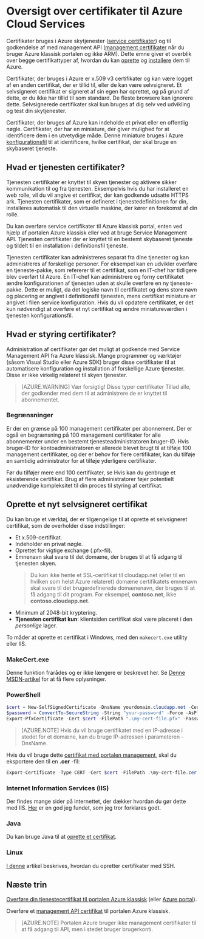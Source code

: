<properties 
    pageTitle="Cloud Services og administration af certifikater | Microsoft Azure" 
    description="Lær at oprette og bruge certifikater med Microsoft Azure" 
    services="cloud-services" 
    documentationCenter=".net" 
    authors="Thraka" 
    manager="timlt" 
    editor=""/>

<tags 
    ms.service="cloud-services" 
    ms.workload="tbd" 
    ms.tgt_pltfrm="na" 
    ms.devlang="na" 
    ms.topic="article" 
    ms.date="10/11/2016"
    ms.author="adegeo"/>

# <a name="certificates-overview-for-azure-cloud-services"></a>Oversigt over certifikater til Azure Cloud Services
Certifikater bruges i Azure skytjenester ([service certifikater](#what-are-service-certificates)) og til godkendelse af med management API ([management certifikater](#what-are-management-certificates) når du bruger Azure klassisk portalen og ikke ARM). Dette emne giver et overblik over begge certifikattyper af, hvordan du kan [oprette](#create) og [installere](#deploy) dem til Azure.

Certifikater, der bruges i Azure er x.509 v3 certifikater og kan være logget af en anden certifikat, der er tillid til, eller de kan være selvsigneret. Et selvsigneret certifikat er signeret af sin egen har oprettet, og på grund af dette, er du ikke har tillid til som standard. De fleste browsere kan ignorere dette. Selvsignerede certifikater skal kun bruges af dig selv ved udvikling og test din skytjenester. 

Certifikater, der bruges af Azure kan indeholde et privat eller en offentlig nøgle. Certifikater, der har en miniature, der giver mulighed for at identificere dem i en utvetydige måde. Denne miniature bruges i Azure [konfigurationsfil](cloud-services-configure-ssl-certificate.md) til at identificere, hvilke certifikat, der skal bruge en skybaseret tjeneste. 

## <a name="what-are-service-certificates"></a>Hvad er tjenesten certifikater?
Tjenesten certifikater er knyttet til skyen tjenester og aktivere sikker kommunikation til og fra tjenesten. Eksempelvis hvis du har installeret en web rolle, vil du vil angive et certifikat, der kan godkende udsatte HTTPS ark. Tjenesten certifikater, som er defineret i tjenestedefinitionen for din, installeres automatisk til den virtuelle maskine, der kører en forekomst af din rolle. 

Du kan overføre service certifikater til Azure klassisk portal, enten ved hjælp af portalen Azure klassisk eller ved at bruge Service Management API. Tjenesten certifikater der er knyttet til en bestemt skybaseret tjeneste og tildelt til en installation i definitionsfil tjeneste.

Tjenesten certifikater kan administreres separat fra dine tjenester og kan administreres af forskellige personer. For eksempel kan en udvikler overføre en tjeneste-pakke, som refererer til et certifikat, som en IT-chef har tidligere blev overført til Azure. En IT-chef kan administrere og forny certifikatet ændre konfigurationen af tjenesten uden at skulle overføre en ny tjeneste-pakke. Dette er muligt, da det logiske navn til certifikatet og dens store navn og placering er angivet i definitionsfil tjenesten, mens certifikat miniature er angivet i filen service konfiguration. Hvis du vil opdatere certifikatet, er det kun nødvendigt at overføre et nyt certifikat og ændre miniatureværdien i tjenesten konfigurationsfil.

## <a name="what-are-management-certificates"></a>Hvad er styring certifikater?
Administration af certifikater gør det muligt at godkende med Service Management API fra Azure klassisk. Mange programmer og værktøjer (såsom Visual Studio eller Azure SDK) bruger disse certifikater til at automatisere konfiguration og installation af forskellige Azure tjenester. Disse er ikke virkelig relateret til skyen tjenester. 

>[AZURE.WARNING] Vær forsigtig! Disse typer certifikater Tillad alle, der godkender med dem til at administrere de er knyttet til abonnementet. 

### <a name="limitations"></a>Begrænsninger
Er der en grænse på 100 management certifikater per abonnement. Der er også en begrænsning på 100 management certifikater for alle abonnementer under en bestemt tjenesteadministratoren bruger-ID. Hvis bruger-ID for kontoadministratoren er allerede blevet brugt til at tilføje 100 management certifikater, og der er behov for flere certifikater, kan du tilføje en samtidig administrator for at tilføje yderligere certifikater. 

Før du tilføjer mere end 100 certifikater, se Hvis kan du genbruge et eksisterende certifikat. Brug af flere administratorer føjer potentielt unødvendige kompleksitet til din proces til styring af certifikat.


<a name="create"></a>
## <a name="create-a-new-self-signed-certificate"></a>Oprette et nyt selvsigneret certifikat
Du kan bruge et værktøj, der er tilgængelige til at oprette et selvsigneret certifikat, som de overholder disse indstillinger:

* Et x.509-certifikat.
* Indeholder en privat nøgle.
* Oprettet for vigtige exchange (.pfx-fil).
* Emnenavn skal svare til det domæne, der bruges til at få adgang til tjenesten skyen. 
    > Du kan ikke hente et SSL-certifikat til cloudapp.net (eller til en hvilken som helst Azure relateret) domæne certifikatets emnenavn skal svare til det brugerdefinerede domænenavn, der bruges til at få adgang til dit program. For eksempel, **contoso.net**, ikke **contoso.cloudapp.net**.
* Minimum af 2048-bit kryptering.
* **Tjenesten certifikat kun**: klientsiden certifikat skal være placeret i den *personlige* lager.

To måder at oprette et certifikat i Windows, med den `makecert.exe` utility eller IIS.

### <a name="makecertexe"></a>MakeCert.exe

Denne funktion frarådes og er ikke længere er beskrevet her. Se [Denne MSDN-artikel](https://msdn.microsoft.com/library/windows/desktop/aa386968) for at få flere oplysninger.

### <a name="powershell"></a>PowerShell

```powershell
$cert = New-SelfSignedCertificate -DnsName yourdomain.cloudapp.net -CertStoreLocation "cert:\LocalMachine\My"
$password = ConvertTo-SecureString -String "your-password" -Force -AsPlainText
Export-PfxCertificate -Cert $cert -FilePath ".\my-cert-file.pfx" -Password $password
```

>[AZURE.NOTE] Hvis du vil bruge certifikatet med en IP-adresse i stedet for et domæne, kan du bruge IP-adressen i parameteren - DnsName.


Hvis du vil bruge dette [certifikat med portalen management](../azure-api-management-certs.md), skal du eksportere den til en **.cer** -fil:

```powershell
Export-Certificate -Type CERT -Cert $cert -FilePath .\my-cert-file.cer
```

### <a name="internet-information-services-iis"></a>Internet Information Services (IIS)

Der findes mange sider på internettet, der dækker hvordan du gør dette med IIS. [Her](https://www.sslshopper.com/article-how-to-create-a-self-signed-certificate-in-iis-7.html) er en god jeg fundet, som jeg tror forklares godt. 

### <a name="java"></a>Java
Du kan bruge Java til at [oprette et certifikat](../app-service-web/java-create-azure-website-using-java-sdk.md#create-a-certificate).

### <a name="linux"></a>Linux
[I denne](../virtual-machines/virtual-machines-linux-mac-create-ssh-keys.md) artikel beskrives, hvordan du opretter certifikater med SSH.

## <a name="next-steps"></a>Næste trin

[Overføre din tjenestecertifikat til portalen Azure klassisk](cloud-services-configure-ssl-certificate.md) (eller [Azure portal](cloud-services-configure-ssl-certificate-portal.md)).

Overføre et [management API certifikat](../azure-api-management-certs.md) til portalen Azure klassisk.

>[AZURE.NOTE] Portalen Azure bruger ikke management certifikater til at få adgang til API, men i stedet bruger brugerkonti.
